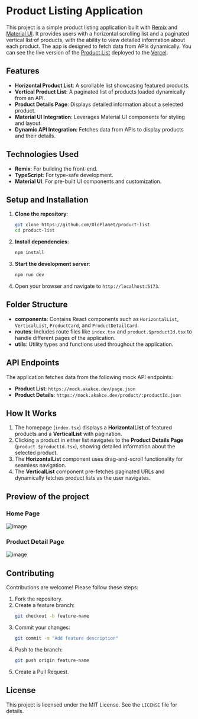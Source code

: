 # Product Listing Application

This project is a simple product listing application built with [Remix](https://remix.run/) and [Material UI](https://mui.com/). It provides users with a horizontal scrolling list and a paginated vertical list of products, with the ability to view detailed information about each product. The app is designed to fetch data from APIs dynamically. You can see the live version of the [Product List](https://product-list-phi-eight.vercel.app/) deployed to the [Vercel](https://vercel.com/).

## Features

- **Horizontal Product List**: A scrollable list showcasing featured products.
- **Vertical Product List**: A paginated list of products loaded dynamically from an API.
- **Product Details Page**: Displays detailed information about a selected product.
- **Material UI Integration**: Leverages Material UI components for styling and layout.
- **Dynamic API Integration**: Fetches data from APIs to display products and their details.

## Technologies Used

- **Remix**: For building the front-end.
- **TypeScript**: For type-safe development.
- **Material UI**: For pre-built UI components and customization.

## Setup and Installation

1. **Clone the repository**:

   ```bash
   git clone https://github.com/OldPlanet/product-list   
   cd product-list
   ```

2. **Install dependencies**:

   ```bash
   npm install
   ```

3. **Start the development server**:

   ```bash
   npm run dev
   ```

4. Open your browser and navigate to `http://localhost:5173`.

## Folder Structure

- **components**: Contains React components such as `HorizontalList`, `VerticalList`, `ProductCard`, and `ProductDetailCard`.
- **routes**: Includes route files like `index.tsx` and `product.$productId.tsx` to handle different pages of the application.
- **utils**: Utility types and functions used throughout the application.

## API Endpoints

The application fetches data from the following mock API endpoints:

- **Product List**: `https://mock.akakce.dev/page.json`
- **Product Details**: `https://mock.akakce.dev/product/:productId.json`

## How It Works

1. The homepage (`index.tsx`) displays a **HorizontalList** of featured products and a **VerticalList** with pagination.
2. Clicking a product in either list navigates to the **Product Details Page** (`product.$productId.tsx`), showing detailed information about the selected product.
3. The **HorizontalList** component uses drag-and-scroll functionality for seamless navigation.
4. The **VerticalList** component pre-fetches paginated URLs and dynamically fetches product lists as the user navigates.

## Preview of the project

### Home Page

![image](https://github.com/user-attachments/assets/0b81d7ab-9c0d-4a9b-83c2-7205014553f4)

### Product Detail Page

![image](https://github.com/user-attachments/assets/f3e73b70-49f5-4fc5-8758-b282be8a568a)

## Contributing

Contributions are welcome! Please follow these steps:

1. Fork the repository.
2. Create a feature branch:
   ```bash
   git checkout -b feature-name
   ```
3. Commit your changes:
   ```bash
   git commit -m "Add feature description"
   ```
4. Push to the branch:
   ```bash
   git push origin feature-name
   ```
5. Create a Pull Request.

## License

This project is licensed under the MIT License. See the `LICENSE` file for details.
